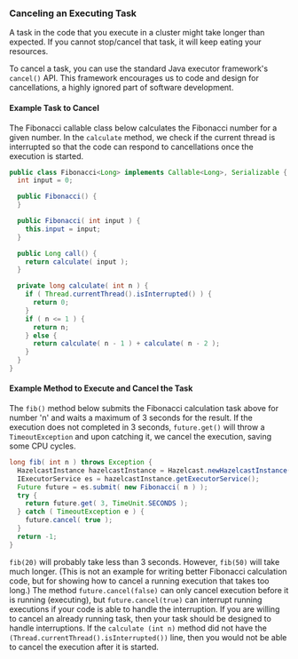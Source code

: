 


### Canceling an Executing Task

A task in the code that you execute in a cluster might take longer than expected. If you cannot stop/cancel that task, it will keep eating your resources. 

To cancel a task, you can use the standard Java executor framework's `cancel()` API. This framework encourages us to code and design for cancellations, a highly ignored part of software development.

#### Example Task to Cancel

The Fibonacci callable class below calculates the Fibonacci number for a given number. In the `calculate` method, we check if the current thread is interrupted so that the code can respond to cancellations once the execution is started. 

```java
public class Fibonacci<Long> implements Callable<Long>, Serializable {
  int input = 0; 

  public Fibonacci() { 
  } 

  public Fibonacci( int input ) { 
    this.input = input;
  } 

  public Long call() {
    return calculate( input );
  }

  private long calculate( int n ) {
    if ( Thread.currentThread().isInterrupted() ) {
      return 0;
    }
    if ( n <= 1 ) {
      return n;
    } else {
      return calculate( n - 1 ) + calculate( n - 2 );
    }
  }
}
```

#### Example Method to Execute and Cancel the Task

The `fib()` method below submits the Fibonacci calculation task above for number 'n' and waits a maximum of 3 seconds for the result. If the execution does not completed in 3 seconds, `future.get()` will throw a `TimeoutException` and upon catching it, we cancel the execution, saving some CPU cycles.

```java
long fib( int n ) throws Exception {
  HazelcastInstance hazelcastInstance = Hazelcast.newHazelcastInstance();
  IExecutorService es = hazelcastInstance.getExecutorService();
  Future future = es.submit( new Fibonacci( n ) );  
  try {
    return future.get( 3, TimeUnit.SECONDS );
  } catch ( TimeoutException e ) {
    future.cancel( true );            
  }
  return -1;
}
```

`fib(20)` will probably take less than 3 seconds. However, `fib(50)` will take much longer. (This is not an example for writing better Fibonacci calculation code, but for showing how to cancel a running execution that takes too long.) The method `future.cancel(false)` can only cancel execution before it is running (executing), but `future.cancel(true)` can interrupt running executions if your code is able to handle the interruption. If you are willing to cancel an already running task, then your task should be designed to handle interruptions. If the `calculate (int n)` method did not have the `(Thread.currentThread().isInterrupted())` line, then you would not be able to cancel the execution after it is started.


